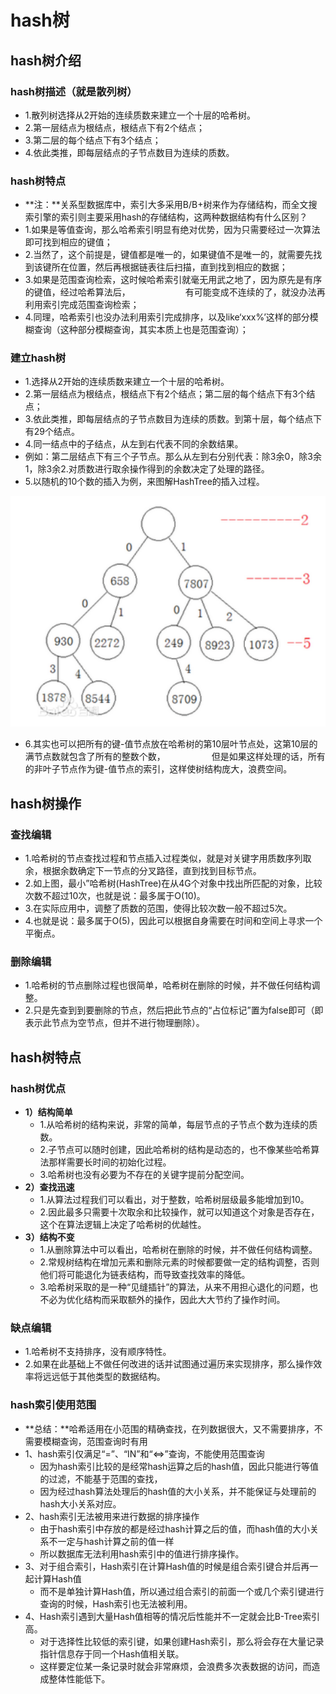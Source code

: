 # hash树

## hash树介绍

### hash树描述（就是散列树）

- 1.散列树选择从2开始的连续质数来建立一个十层的哈希树。
- 2.第一层结点为根结点，根结点下有2个结点；
- 3.第二层的每个结点下有3个结点；
- 4.依此类推，即每层结点的子节点数目为连续的质数。

### hash树特点

- **注：**关系型数据库中，索引大多采用B/B+树来作为存储结构，而全文搜索引擎的索引则主要采用hash的存储结构，这两种数据结构有什么区别？
- 1.如果是等值查询，那么哈希索引明显有绝对优势，因为只需要经过一次算法即可找到相应的键值；
- 2.当然了，这个前提是，键值都是唯一的，如果键值不是唯一的，就需要先找到该键所在位置，然后再根据链表往后扫描，直到找到相应的数据；
- 3.如果是范围查询检索，这时候哈希索引就毫无用武之地了，因为原先是有序的键值，经过哈希算法后， 　　　　　　有可能变成不连续的了，就没办法再利用索引完成范围查询检索；
- 4.同理，哈希索引也没办法利用索引完成排序，以及like‘xxx%’这样的部分模糊查询（这种部分模糊查询，其实本质上也是范围查询）；

### 建立hash树

- 1.选择从2开始的连续质数来建立一个十层的哈希树。
- 2.第一层结点为根结点，根结点下有2个结点；第二层的每个结点下有3个结点；
- 3.依此类推，即每层结点的子节点数目为连续的质数。到第十层，每个结点下有29个结点。
- 4.同一结点中的子结点，从左到右代表不同的余数结果。
- 例如：第二层结点下有三个子节点。那么从左到右分别代表：除3余0，除3余1，除3余2.对质数进行取余操作得到的余数决定了处理的路径。
- 5.以随机的10个数的插入为例，来图解HashTree的插入过程。

![img](hash%E6%A0%91.assets/image-20210304113156295.9fff3f0b.png)

- 6.其实也可以把所有的键-值节点放在哈希树的第10层叶节点处，这第10层的满节点数就包含了所有的整数个数， 　　　　　但是如果这样处理的话，所有的非叶子节点作为键-值节点的索引，这样使树结构庞大，浪费空间。

## hash树操作

### 查找编辑

- 1.哈希树的节点查找过程和节点插入过程类似，就是对关键字用质数序列取余，根据余数确定下一节点的分叉路径，直到找到目标节点。
- 2.如上图，最小”哈希树(HashTree)在从4G个对象中找出所匹配的对象，比较次数不超过10次，也就是说：最多属于O(10)。
- 3.在实际应用中，调整了质数的范围，使得比较次数一般不超过5次。
- 4.也就是说：最多属于O(5)，因此可以根据自身需要在时间和空间上寻求一个平衡点。

### 删除编辑

- 1.哈希树的节点删除过程也很简单，哈希树在删除的时候，并不做任何结构调整。
- 2.只是先查到到要删除的节点，然后把此节点的“占位标记”置为false即可（即表示此节点为空节点，但并不进行物理删除）。

## hash树特点

### hash树优点

- **1）结构简单**
  - 1.从哈希树的结构来说，非常的简单，每层节点的子节点个数为连续的质数。
  - 2.子节点可以随时创建，因此哈希树的结构是动态的，也不像某些哈希算法那样需要长时间的初始化过程。
  - 3.哈希树也没有必要为不存在的关键字提前分配空间。
- **2）查找迅速**
  - 1.从算法过程我们可以看出，对于整数，哈希树层级最多能增加到10。
  - 2.因此最多只需要十次取余和比较操作，就可以知道这个对象是否存在，这个在算法逻辑上决定了哈希树的优越性。
- **3）结构不变**
  - 1.从删除算法中可以看出，哈希树在删除的时候，并不做任何结构调整。
  - 2.常规树结构在增加元素和删除元素的时候都要做一定的结构调整，否则他们将可能退化为链表结构，而导致查找效率的降低。
  - 3.哈希树采取的是一种“见缝插针”的算法，从来不用担心退化的问题，也不必为优化结构而采取额外的操作，因此大大节约了操作时间。

### 缺点编辑

- 1.哈希树不支持排序，没有顺序特性。
- 2.如果在此基础上不做任何改进的话并试图通过遍历来实现排序，那么操作效率将远远低于其他类型的数据结构。

### hash索引使用范围

- **总结：**哈希适用在小范围的精确查找，在列数据很大，又不需要排序，不需要模糊查询，范围查询时有用
- 1、hash索引仅满足“=”、“IN”和“<=>”查询，不能使用范围查询
  - 因为hash索引比较的是经常hash运算之后的hash值，因此只能进行等值的过滤，不能基于范围的查找，
  - 因为经过hash算法处理后的hash值的大小关系，并不能保证与处理前的hash大小关系对应。
- 2、hash索引无法被用来进行数据的排序操作
  - 由于hash索引中存放的都是经过hash计算之后的值，而hash值的大小关系不一定与hash计算之前的值一样
  - 所以数据库无法利用hash索引中的值进行排序操作。
- 3、对于组合索引，Hash索引在计算Hash值的时候是组合索引键合并后再一起计算Hash值
  - 而不是单独计算Hash值，所以通过组合索引的前面一个或几个索引键进行查询的时候，Hash索引也无法被利用。
- 4、Hash索引遇到大量Hash值相等的情况后性能并不一定就会比B-Tree索引高。
  - 对于选择性比较低的索引键，如果创建Hash索引，那么将会存在大量记录指针信息存于同一个Hash值相关联。
  - 这样要定位某一条记录时就会非常麻烦，会浪费多次表数据的访问，而造成整体性能低下。
